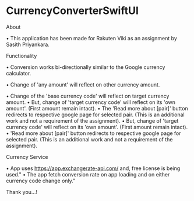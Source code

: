 # CurrencyConverterSwiftUI

About

•  This application has been made for Rakuten Viki as an assignment by Sasith Priyankara.

Functionality

•  Conversion works bi-directionally similar to the Google currency calculator.

•  Change of 'any amount' will reflect on other currency amount.

•  Change of the 'base currency code' will reflect on target currency amount.
•  But, change of 'target currency code' will reflect on its 'own amount'. (First amount remain intact).
•  The 'Read more about [pair]' button redirects to respective google page for selected pair. (This is an additional work and not a requirement of the assignment).
•  But, change of 'target currency code' will reflect on its 'own amount'. (First amount remain intact).
•  'Read more about [pair]' button redirects to respective google page for selected pair. (This is an additional work and not a requirement of the assignment).

Currency Service

•  App uses https://app.exchangerate-api.com/ and, free license is being used."
•  The app fetch conversion rate on app loading and on either currency code change only."

Thank you...!
